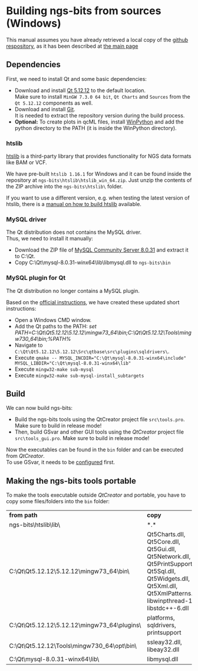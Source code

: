 # Building ngs-bits from sources (Windows)

This manual assumes you have already retrieved a local copy of the [github respository](https://github.com/imgag/ngs-bits), as it has been described at [the main page](../README.md)

## Dependencies

First, we need to install Qt and some basic dependencies:

* Download and install [Qt 5.12.12](https://download.qt.io/archive/qt/5.12/5.12.12/) to the default location.  
  Make sure to install `MinGW 7.3.0 64 bit`, `Qt Charts` and `Sources` from the `Qt 5.12.12` components as well. 
* Download and install [Git](https://git-scm.com/download/win).  
  It is needed to extract the repository version during the build process.  
* **Optional:** To create plots in qcML files, install [WinPython](http://winpython.github.io/) and add the python directory to the PATH (it is inside the WinPython directory).

### htslib

[htslib](https://github.com/samtools/htslib) is a third-party library that provides functionality for NGS data formats like BAM or VCF.

We have pre-built `htslib 1.16.1` for Windows and it can be found inside the repository at `ngs-bits\htslib\htslib_win_64.zip`. Just unzip the contents of the ZIP archive into the `ngs-bits\htslib\` folder.

If you want to use a different version, e.g. when testing the latest version of htslib, there is a [manual on how to build htslib](build_htslib.md#windows) available.


### MySQL driver

The Qt distribution does not contains the MySQL driver.  
Thus, we need to install it manually:

* Download the ZIP file of [MySQL Community Server 8.0.31](http://downloads.mysql.com/archives/community/) and extract it to C:\Qt\.  
* Copy C:\Qt\mysql-8.0.31-winx64\lib\libmysql.dll to `ngs-bits\bin`

### MySQL plugin for Qt

The Qt distribution no longer contains a MySQL plugin.

Based on the [official instructions](https://doc.qt.io/qt-5/sql-driver.html#how-to-build-the-qmysql-plugin-on-windows), we have created these updated short instructions:

* Open a Windows CMD window.
* Add the Qt paths to the PATH: *set PATH=C:\Qt\Qt5.12.12\5.12.12\mingw73_64\bin\;C:\Qt\Qt5.12.12\Tools\mingw730_64\bin\;%PATH%*
* Navigate to `C:\Qt\Qt5.12.12\5.12.12\Src\qtbase\src\plugins\sqldrivers\`.
* Execute `qmake -- MYSQL_INCDIR="C:\Qt\mysql-8.0.31-winx64\include" MYSQL_LIBDIR="C:\Qt\mysql-8.0.31-winx64\lib"`
* Execute `mingw32-make sub-mysql`
* Execute `mingw32-make sub-mysql-install_subtargets`

## Build

We can now build ngs-bits:

* Build the ngs-bits tools using the QtCreator project file `src\tools.pro`. Make sure to build in release mode!  
* Then, build GSvar and other GUI tools using the *QtCreator* project file `src\tools_gui.pro`. Make sure to build in release mode!  


Now the executables can be found in the `bin` folder and can be executed from *QtCreator*.  
To use GSvar, it needs to be [configured](GSvar/configuration.md) first.

## Making the ngs-bits tools portable

To make the tools executable outside *QtCreator* and portable, you have to copy some files/folders into the `bin` folder:

<table>
	<tr>
		<td><b>from path</b></td>
		<td><b>copy</b></td>
	</tr>
	<tr>
		<td>ngs-bits\htslib\lib\</td>
		<td>
		*.*
		</td>
	</tr>
	<tr>
		<td>C:\Qt\Qt5.12.12\5.12.12\mingw73_64\bin\</td>
		<td>Qt5Charts.dll, Qt5Core.dll, Qt5Gui.dll, Qt5Network.dll, Qt5PrintSupport.dll, Qt5Sql.dll, Qt5Widgets.dll, Qt5Xml.dll, Qt5XmlPatterns.dll, libwinpthread-1.dll, libstdc++-6.dll</td>
	</tr>
	<tr>
		<td>C:\Qt\Qt5.12.12\5.12.12\mingw73_64\plugins\</td>
		<td>platforms, sqldrivers, printsupport</td>
	</tr>
	<tr>
		<td>C:\Qt\Qt5.12.12\Tools\mingw730_64\opt\bin\</td>
		<td>ssleay32.dll, libeay32.dll</td>
	</tr>
	<tr>
		<td>C:\Qt\mysql-8.0.31-winx64\lib\</td>
		<td>libmysql.dll</td>
	</tr>
</table>
